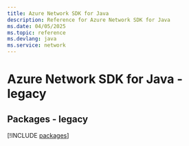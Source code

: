 ```yaml
---
title: Azure Network SDK for Java
description: Reference for Azure Network SDK for Java
ms.date: 04/05/2025
ms.topic: reference
ms.devlang: java
ms.service: network
---
```

# Azure Network SDK for Java - legacy
## Packages - legacy
[!INCLUDE [packages](network-index.md)]